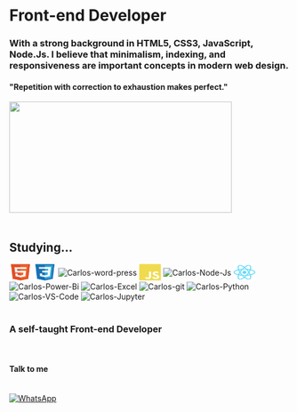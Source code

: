 <h1>Front-end Developer</h1>
<h3>With a strong background in HTML5, CSS3, JavaScript, Node.Js.
I believe that minimalism, indexing, and responsiveness are important concepts in modern web design.</h3>
<h4>"Repetition with correction to exhaustion makes perfect."</h4>

  
<div>
  <img  height="200" width="400" src="https://gifs.eco.br/wp-content/uploads/2022/07/gifs-desenhos-engracados-33.gif">
</div>
</br>



## Studying...

<div>
  <img align="center" alt="Carlos-HTML" height="30" width="40" src="https://raw.githubusercontent.com/devicons/devicon/master/icons/html5/html5-original.svg">
  <img align="center" alt="Carlos-CSS" height="30" width="40"  src="https://raw.githubusercontent.com/devicons/devicon/master/icons/css3/css3-original.svg">
  <img align="center" alt="Carlos-word-press"   height="30" width="40" src="https://www.tampapcwebdesign.com/wp-content/uploads/2015/07/wordpress-icon.png">
  <img align="center" alt="Carlos-Js" height="30" width="40" src="https://raw.githubusercontent.com/devicons/devicon/master/icons/javascript/javascript-plain.svg">
  <img align="center" alt="Carlos-Node-Js" height="30" width="40" src="https://pluspng.com/img-png/nodejs-png--400.png">

  <img align="center" alt="Carlos-React" height="30" width="40" src="https://raw.githubusercontent.com/devicons/devicon/master/icons/react/react-original.svg">
  <img align="center" alt="Carlos-Power-Bi" height="30" width="40" src="https://www.tekenable.ie/wp-content/uploads/2019/09/PowerBI-Icon-Transparent.png">
  <img align="center" alt="Carlos-Excel"   height="30" width="40" src="https://www.kaptiva.ca/wp-content/uploads/2019/06/formation-excel.png">
  <img align="center" alt="Carlos-git"   height="30" width="40" src="https://cdn3.iconfinder.com/data/icons/social-media-2169/24/social_media_social_media_logo_git-512.png">
  <img align="center" alt="Carlos-Python" height="30" width="40" src="https://cdn4.iconfinder.com/data/icons/logos-and-brands/512/267_Python_logo-512.png">
  <img align="center" alt="Carlos-VS-Code" height="30" width="40"src="https://th.bing.com/th/id/R.01d46d43618345a675b4348124ad403b?rik=NE%2fZLSJklPkUOA&pid=ImgRaw&r=0">
  <img align="center" alt="Carlos-Jupyter"   height="30" width="40" src="https://keestalkstech.com/wp-content/uploads/2020/05/1200px-Jupyter_logo.svg1_-300x300.png">
</div>
 <br>

  


<h3>A self-taught Front-end Developer</h3>

<br> <h4>Talk to me</h4> <br>
[![WhatsApp](	https://img.shields.io/badge/WhatsApp-25D366?style=for-the-badge&logo=whatsapp&logoColor=white)](https://api.whatsapp.com/send?phone=5511991033223)

